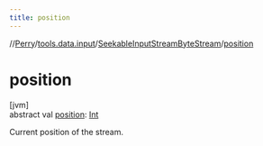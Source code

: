 ```yaml
---
title: position
---
```

//[Perry](../../../index.html)/[tools.data.input](../index.html)/[SeekableInputStreamByteStream](index.html)/[position](position.html)



# position



[jvm]\
abstract val [position](position.html): [Int](https://kotlinlang.org/api/latest/jvm/stdlib/kotlin/-int/index.html)



Current position of the stream.




